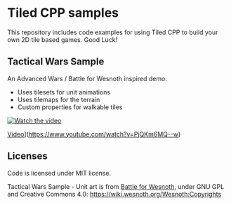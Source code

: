 # Tiled CPP samples

This repository includes code examples for using Tiled CPP to build your own 2D tile based games. Good Luck!

## Tactical Wars Sample

An Advanced Wars / Battle for Wesnoth inspired demo:
- Uses tilesets for unit animations
- Uses tilemaps for the terrain
- Custom properties for walkable tiles

[![Watch the video](https://img.youtube.com/vi/PjQKm6MQ--w/hqdefault.jpg)](https://www.youtube.com/watch?v=PjQKm6MQ--w)

[Video](https://img.youtube.com/vi/PjQKm6MQ--w/hqdefault.jpg)](https://www.youtube.com/watch?v=PjQKm6MQ--w)

## Licenses

Code is licensed under MIT license.

Tactical Wars Sample - Unit art is from [Battle for Wesnoth](https://www.wesnoth.org/), under GNU GPL and Creative Commons 4.0: https://wiki.wesnoth.org/Wesnoth:Copyrights

